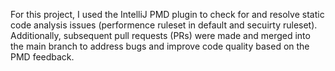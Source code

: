 For this project, I used the IntelliJ PMD plugin to check for and resolve static code analysis issues 
(performence ruleset in default and secuirty ruleset). Additionally, subsequent pull requests (PRs) 
were made and merged into the main branch to address bugs and improve code quality based on the PMD feedback.